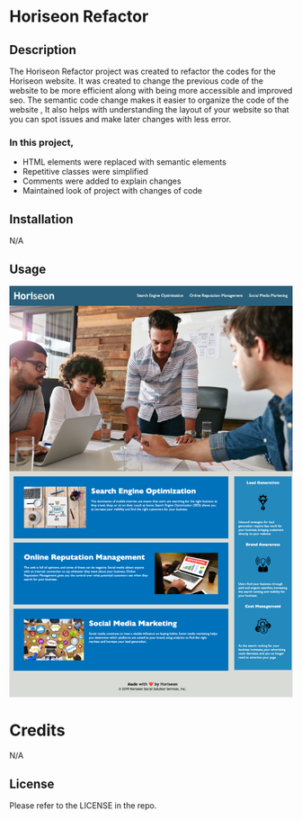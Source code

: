 # Horiseon Refactor

## Description

The Horiseon Refactor project was created to refactor the codes for the Horiseon website. 
It was created to change the previous code of the website to be more efficient along with being more accessible and improved seo. The semantic code change makes it easier to organize the code of the website , It also helps with understanding the layout of your website so that you can spot issues and make later changes with less error. 

### In this project, 

* HTML elements were replaced with semantic elements
* Repetitive classes were simplified
* Comments were added to explain changes 
* Maintained look of project with changes of code

## Installation

N/A

## Usage

![screenshot of index.html](./assets/images/Screenshot.png)

# Credits

N/A

## License

Please refer to the LICENSE in the repo.
